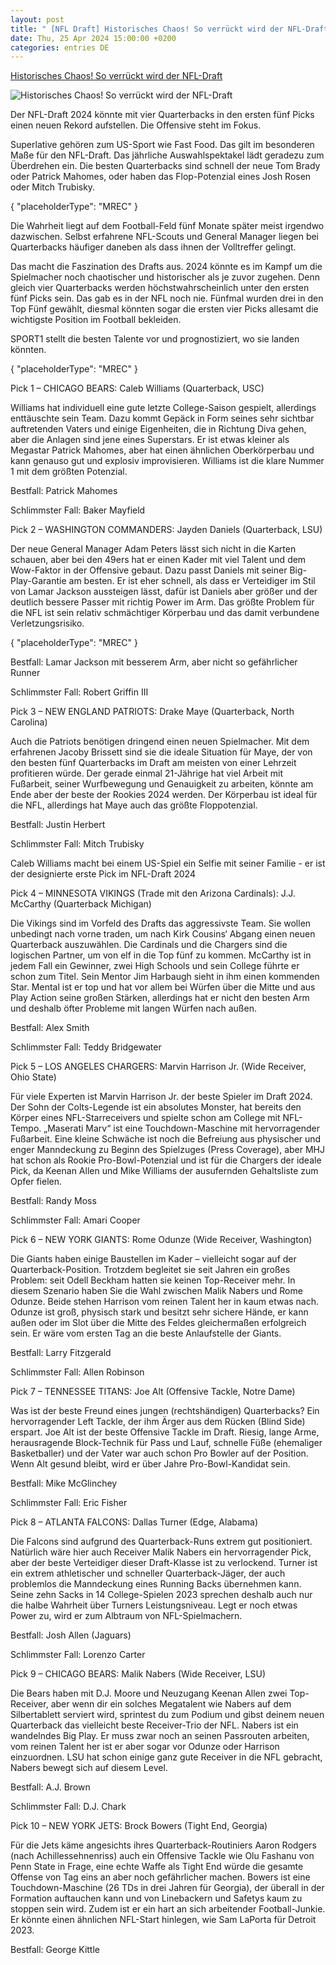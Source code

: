 ```yaml
---
layout: post
title: " [NFL Draft] Historisches Chaos! So verrückt wird der NFL-Draft"
date: Thu, 25 Apr 2024 15:00:00 +0200
categories: entries DE
---
```

[Historisches Chaos! So verrückt wird der NFL-Draft](https://www.sport1.de/news/us-sport/nfl/2024/04/dieser-nfl-draft-wird-historisch)

![Historisches Chaos! So verrückt wird der NFL-Draft](https://reshape.sport1.de/c/t/b4a2bb43-5d75-4607-9c9a-f320c520327a/1200x630)

Der NFL-Draft 2024 könnte mit vier Quarterbacks in den ersten fünf Picks einen neuen Rekord aufstellen. Die Offensive steht im Fokus.

Superlative gehören zum US-Sport wie Fast Food. Das gilt im besonderen Maße für den NFL-Draft. Das jährliche Auswahlspektakel lädt geradezu zum Überdrehen ein. Die besten Quarterbacks sind schnell der neue Tom Brady oder Patrick Mahomes, oder haben das Flop-Potenzial eines Josh Rosen oder Mitch Trubisky.

{ "placeholderType": "MREC" }

Die Wahrheit liegt auf dem Football-Feld fünf Monate später meist irgendwo dazwischen. Selbst erfahrene NFL-Scouts und General Manager liegen bei Quarterbacks häufiger daneben als dass ihnen der Volltreffer gelingt.

Das macht die Faszination des Drafts aus. 2024 könnte es im Kampf um die Spielmacher noch chaotischer und historischer als je zuvor zugehen. Denn gleich vier Quarterbacks werden höchstwahrscheinlich unter den ersten fünf Picks sein. Das gab es in der NFL noch nie. Fünfmal wurden drei in den Top Fünf gewählt, diesmal könnten sogar die ersten vier Picks allesamt die wichtigste Position im Football bekleiden.

SPORT1 stellt die besten Talente vor und prognostiziert, wo sie landen könnten.

{ "placeholderType": "MREC" }

Pick 1 – CHICAGO BEARS: Caleb Williams (Quarterback, USC)

Williams hat individuell eine gute letzte College-Saison gespielt, allerdings enttäuschte sein Team. Dazu kommt Gepäck in Form seines sehr sichtbar auftretenden Vaters und einige Eigenheiten, die in Richtung Diva gehen, aber die Anlagen sind jene eines Superstars. Er ist etwas kleiner als Megastar Patrick Mahomes, aber hat einen ähnlichen Oberkörperbau und kann genauso gut und explosiv improvisieren. Williams ist die klare Nummer 1 mit dem größten Potenzial.

Bestfall: Patrick Mahomes

Schlimmster Fall: Baker Mayfield

Pick 2 – WASHINGTON COMMANDERS: Jayden Daniels (Quarterback, LSU)

Der neue General Manager Adam Peters lässt sich nicht in die Karten schauen, aber bei den 49ers hat er einen Kader mit viel Talent und dem Wow-Faktor in der Offensive gebaut. Dazu passt Daniels mit seiner Big-Play-Garantie am besten. Er ist eher schnell, als dass er Verteidiger im Stil von Lamar Jackson aussteigen lässt, dafür ist Daniels aber größer und der deutlich bessere Passer mit richtig Power im Arm. Das größte Problem für die NFL ist sein relativ schmächtiger Körperbau und das damit verbundene Verletzungsrisiko.

{ "placeholderType": "MREC" }

Bestfall: Lamar Jackson mit besserem Arm, aber nicht so gefährlicher Runner

Schlimmster Fall: Robert Griffin III

Pick 3 – NEW ENGLAND PATRIOTS: Drake Maye (Quarterback, North Carolina)

Auch die Patriots benötigen dringend einen neuen Spielmacher. Mit dem erfahrenen Jacoby Brissett sind sie die ideale Situation für Maye, der von den besten fünf Quarterbacks im Draft am meisten von einer Lehrzeit profitieren würde. Der gerade einmal 21-Jährige hat viel Arbeit mit Fußarbeit, seiner Wurfbewegung und Genauigkeit zu arbeiten, könnte am Ende aber der beste der Rookies 2024 werden. Der Körperbau ist ideal für die NFL, allerdings hat Maye auch das größte Floppotenzial.

Bestfall: Justin Herbert

Schlimmster Fall: Mitch Trubisky

Caleb Williams macht bei einem US-Spiel ein Selfie mit seiner Familie - er ist der designierte erste Pick im NFL-Draft 2024

Pick 4 – MINNESOTA VIKINGS (Trade mit den Arizona Cardinals): J.J. McCarthy (Quarterback Michigan)

Die Vikings sind im Vorfeld des Drafts das aggressivste Team. Sie wollen unbedingt nach vorne traden, um nach Kirk Cousins‘ Abgang einen neuen Quarterback auszuwählen. Die Cardinals und die Chargers sind die logischen Partner, um von elf in die Top fünf zu kommen. McCarthy ist in jedem Fall ein Gewinner, zwei High Schools und sein College führte er schon zum Titel. Sein Mentor Jim Harbaugh sieht in ihm einen kommenden Star. Mental ist er top und hat vor allem bei Würfen über die Mitte und aus Play Action seine großen Stärken, allerdings hat er nicht den besten Arm und deshalb öfter Probleme mit langen Würfen nach außen.

Bestfall: Alex Smith

Schlimmster Fall: Teddy Bridgewater

Pick 5 – LOS ANGELES CHARGERS: Marvin Harrison Jr. (Wide Receiver, Ohio State)

Für viele Experten ist Marvin Harrison Jr. der beste Spieler im Draft 2024. Der Sohn der Colts-Legende ist ein absolutes Monster, hat bereits den Körper eines NFL-Starreceivers und spielte schon am College mit NFL-Tempo. „Maserati Marv“ ist eine Touchdown-Maschine mit hervorragender Fußarbeit. Eine kleine Schwäche ist noch die Befreiung aus physischer und enger Manndeckung zu Beginn des Spielzuges (Press Coverage), aber MHJ hat schon als Rookie Pro-Bowl-Potenzial und ist für die Chargers der ideale Pick, da Keenan Allen und Mike Williams der ausufernden Gehaltsliste zum Opfer fielen.

Bestfall: Randy Moss

Schlimmster Fall: Amari Cooper

Pick 6 – NEW YORK GIANTS: Rome Odunze (Wide Receiver, Washington)

Die Giants haben einige Baustellen im Kader – vielleicht sogar auf der Quarterback-Position. Trotzdem begleitet sie seit Jahren ein großes Problem: seit Odell Beckham hatten sie keinen Top-Receiver mehr. In diesem Szenario haben Sie die Wahl zwischen Malik Nabers und Rome Odunze. Beide stehen Harrison vom reinen Talent her in kaum etwas nach. Odunze ist groß, physisch stark und besitzt sehr sichere Hände, er kann außen oder im Slot über die Mitte des Feldes gleichermaßen erfolgreich sein. Er wäre vom ersten Tag an die beste Anlaufstelle der Giants.

Bestfall: Larry Fitzgerald

Schlimmster Fall: Allen Robinson

Pick 7 – TENNESSEE TITANS: Joe Alt (Offensive Tackle, Notre Dame)

Was ist der beste Freund eines jungen (rechtshändigen) Quarterbacks? Ein hervorragender Left Tackle, der ihm Ärger aus dem Rücken (Blind Side) erspart. Joe Alt ist der beste Offensive Tackle im Draft. Riesig, lange Arme, herausragende Block-Technik für Pass und Lauf, schnelle Füße (ehemaliger Basketballer) und der Vater war auch schon Pro Bowler auf der Position. Wenn Alt gesund bleibt, wird er über Jahre Pro-Bowl-Kandidat sein.

Bestfall: Mike McGlinchey

Schlimmster Fall: Eric Fisher

Pick 8 – ATLANTA FALCONS: Dallas Turner (Edge, Alabama)

Die Falcons sind aufgrund des Quarterback-Runs extrem gut positioniert. Natürlich wäre hier auch Receiver Malik Nabers ein hervorragender Pick, aber der beste Verteidiger dieser Draft-Klasse ist zu verlockend. Turner ist ein extrem athletischer und schneller Quarterback-Jäger, der auch problemlos die Manndeckung eines Running Backs übernehmen kann. Seine zehn Sacks in 14 College-Spielen 2023 sprechen deshalb auch nur die halbe Wahrheit über Turners Leistungsniveau. Legt er noch etwas Power zu, wird er zum Albtraum von NFL-Spielmachern.

Bestfall: Josh Allen (Jaguars)

Schlimmster Fall: Lorenzo Carter

Pick 9 – CHICAGO BEARS: Malik Nabers (Wide Receiver, LSU)

Die Bears haben mit D.J. Moore und Neuzugang Keenan Allen zwei Top-Receiver, aber wenn dir ein solches Megatalent wie Nabers auf dem Silbertablett serviert wird, sprintest du zum Podium und gibst deinem neuen Quarterback das vielleicht beste Receiver-Trio der NFL. Nabers ist ein wandelndes Big Play. Er muss zwar noch an seinen Passrouten arbeiten, vom reinen Talent her ist er aber sogar vor Odunze oder Harrison einzuordnen. LSU hat schon einige ganz gute Receiver in die NFL gebracht, Nabers bewegt sich auf diesem Level.

Bestfall: A.J. Brown

Schlimmster Fall: D.J. Chark

Pick 10 – NEW YORK JETS: Brock Bowers (Tight End, Georgia)

Für die Jets käme angesichts ihres Quarterback-Routiniers Aaron Rodgers (nach Achillessehnenriss) auch ein Offensive Tackle wie Olu Fashanu von Penn State in Frage, eine echte Waffe als Tight End würde die gesamte Offense von Tag eins an aber noch gefährlicher machen. Bowers ist eine Touchdown-Maschine (26 TDs in drei Jahren für Georgia), der überall in der Formation auftauchen kann und von Linebackern und Safetys kaum zu stoppen sein wird. Zudem ist er ein hart an sich arbeitender Football-Junkie. Er könnte einen ähnlichen NFL-Start hinlegen, wie Sam LaPorta für Detroit 2023.

Bestfall: George Kittle

